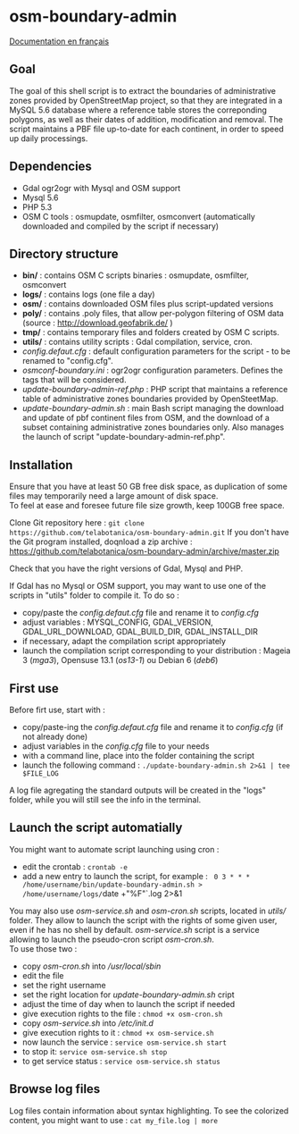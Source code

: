 osm-boundary-admin
==================

[Documentation en français](doc/README_FR.md)

## Goal
The goal of this shell script is to extract the boundaries of administrative zones provided by OpenStreetMap project,
so that they are integrated in a MySQL 5.6 database where a reference table stores the correponding polygons, as well
as their dates of addition, modification and removal.
The script maintains a PBF file up-to-date for each continent, in order to speed up daily processings.

## Dependencies
 - Gdal ogr2ogr with Mysql and OSM support
 - Mysql 5.6
 - PHP 5.3
 - OSM C tools : osmupdate, osmfilter, osmconvert (automatically downloaded and compiled by the script if necessary)

## Directory structure
 - **bin/** : contains OSM C scripts binaries : osmupdate, osmfilter, osmconvert
 - **logs/** : contains logs (one file a day)
 - **osm/** : contains downloaded OSM files plus script-updated versions
 - **poly/** : contains .poly files, that allow per-polygon filtering of OSM data (source : http://download.geofabrik.de/ )
 - **tmp/** : contains temporary files and folders created by OSM C scripts.
 - **utils/** : contains utility scripts : Gdal compilation, service, cron.
 - *config.defaut.cfg* : default configuration parameters for the script - to be renamed to "config.cfg".
 - *osmconf-boundary.ini* : ogr2ogr configuration parameters. Defines the tags that will be considered.
 - *update-boundary-admin-ref.php* : PHP script that maintains a reference table of administrative zones boundaries provided by OpenSteetMap.
 - *update-boundary-admin.sh* : main Bash script managing the download and update of pbf continent files from OSM, and the download of
a subset containing administrative zones boundaries only. Also manages the launch of script "update-boundary-admin-ref.php".

## Installation
Ensure that you have at least 50 GB free disk space, as duplication of some files may temporarily need a large amount of disk space.  
To feel at ease and foresee future file size growth, keep 100GB free space.

Clone Git repository here :
`git clone https://github.com/telabotanica/osm-boundary-admin.git`
If you don't have the Git program installed, doqnload a zip archive :
https://github.com/telabotanica/osm-boundary-admin/archive/master.zip

Check that you have the right versions of Gdal, Mysql and PHP.

If Gdal has no Mysql or OSM support, you may want to use one of the scripts in "utils" folder to compile it.
To do so :
 - copy/paste the _config.defaut.cfg_ file and rename it to _config.cfg_
 - adjust variables : MYSQL_CONFIG, GDAL_VERSION, GDAL_URL_DOWNLOAD, GDAL_BUILD_DIR, GDAL_INSTALL_DIR
 - if necessary, adapt the compilation script appropriately
 - launch the compilation script corresponding to your distribution : Mageia 3 (_mga3_), Opensuse 13.1 (_os13-1_) ou
Debian 6 (_deb6_)

## First use
Before firt use, start with :
 - copy/paste-ing the _config.defaut.cfg_  file and rename it to _config.cfg_ (if not already done)
 - adjust variables in the _config.cfg_ file to your needs
 - with a command line, place into the folder containing the script
 - launch the following command : `./update-boundary-admin.sh 2>&1 | tee $FILE_LOG`

A log file agregating the standard outputs will be created in the "logs" folder, while you will still see the info
in the terminal.

## Launch the script automatially
You might want to automate script launching using cron :
 - edit the crontab : `crontab -e`
 - add a new entry to launch the script, for example :
` 0 3 * * * /home/username/bin/update-boundary-admin.sh > /home/username/logs/`date +"%F"`.log 2>&1

You may also use _osm-service.sh_ and _osm-cron.sh_ scripts, located in _utils/_ folder.
They allow to launch the script with the rights of some given user, even if he has no shell by default.
_osm-service.sh_ script is a service allowing to launch the pseudo-cron script _osm-cron.sh_.  
To use those two :
 - copy _osm-cron.sh_ into _/usr/local/sbin_
 - edit the file
  - set the right username
  - set the right location for _update-boundary-admin.sh_ cript
  - adjust the time of day when to launch the script if needed
 - give execution rights to the file : `chmod +x osm-cron.sh`
 - copy _osm-service.sh_ into _/etc/init.d_
 - give execution rights to it : `chmod +x osm-service.sh`
 - now launch the service : `service osm-service.sh start`
 - to stop it: `service osm-service.sh stop`
 - to get service status : `service osm-service.sh status`

## Browse log files
Log files contain information about syntax highlighting. To see the colorized content, you might want to use : `cat my_file.log | more`
